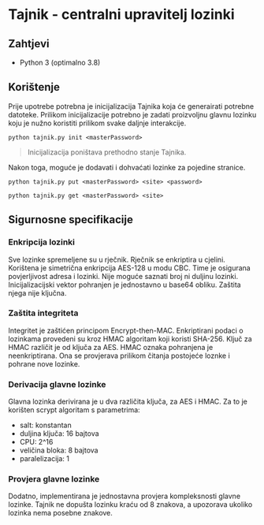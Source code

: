 # Tajnik - centralni upravitelj lozinki

## Zahtjevi

- Python 3 (optimalno 3.8)

## Korištenje

Prije upotrebe potrebna je inicijalizacija Tajnika koja će generairati potrebne datoteke.
Prilikom inicijalizacije potrebno je zadati proizvoljnu glavnu lozinku koju je nužno koristiti prilikom svake daljnje interakcije.

```shell
python tajnik.py init <masterPassword>
```

> Inicijalizacija poništava prethodno stanje Tajnika.

Nakon toga, moguće je dodavati i dohvaćati lozinke za pojedine stranice.

```shell
python tajnik.py put <masterPassword> <site> <password>
```

```shell
python tajnik.py get <masterPassword> <site>
```

## Sigurnosne specifikacije

### Enkripcija lozinki
Sve lozinke spremeljene su u rječnik. Rječnik se enkriptira u cjelini.
Korištena je simetrična enkripcija AES-128 u modu CBC.
Time je osigurana povjerljivost adresa i lozinki. Nije moguće saznati broj ni duljinu lozinki.
Inicijalizacijski vektor pohranjen je jednostavno u base64 obliku. Zaštita njega nije ključna.

### Zaštita integriteta

Integritet je zaštićen principom Encrypt-then-MAC.
Enkriptirani podaci o lozinkama provedeni su kroz HMAC algoritam koji koristi SHA-256.
Ključ za HMAC različit je od ključa za AES.
HMAC oznaka pohranjena je neenkriptirana. Ona se provjerava prilikom čitanja postojeće loznke i pohrane nove lozinke. 

### Derivacija glavne lozinke

Glavna lozinka derivirana je u dva različita ključa, za AES i HMAC.
Za to je korišten scrypt algoritam s parametrima:
- salt: konstantan
- duljina ključa: 16 bajtova
- CPU: 2^16
- veličina bloka: 8 bajtova
- paralelizacija: 1

### Provjera glavne lozinke

Dodatno, implementirana je jednostavna provjera kompleksnosti glavne lozinke.
Tajnik ne dopušta lozinku kraću od 8 znakova, a upozorava ukoliko lozinka nema posebne znakove.